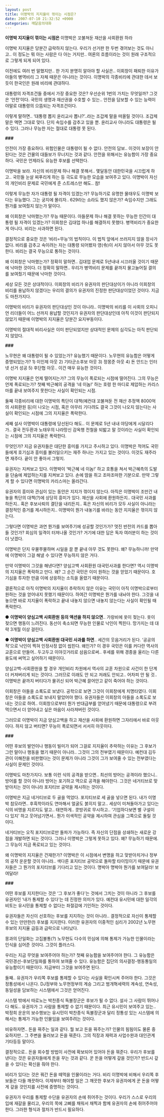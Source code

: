 ```yaml
---
layout: post
title: 이명박의 지지율이 꺾이는 시점은?
date: 2007-07-10 21:32:52 +0900
categories: 깨달음의대화
---
```

**이명박 지지율이 꺾이는 시점은** 이명박은 꼬불쳐둔 재산을 사회환원 하라

이명박 지지율은 당분간 급락하지 않는다. 우리가 선거판 한 두번 겪어보는 것도 아니고.. 이 정도는 뭐 아는 사람은 다 아는 거지만.. 여론의 흐름이라는 것이 원래 구조적으로 그렇게 되게 되어 있다. 

이전에도 여러 번 말했지만.. 한 가지 분명히 알아야 할 사실은.. 이회창이 패퇴한 이유가 아들의 병역비리 그 자체 때문은 아니라는 것이다. 이명박의 각종비리에 관대한 데서 보듯이 한국인은 원래 비리에 관대하다. 

대통령의 자격조건들 중에서 가장 중요한 것은? 우선순위 1번의 가치는 무엇일까? 그것은 ‘안전’이다. 국민의 생명과 재산권을 수호할 수 있는.. 안전을 담보할 수 있는 능력이야말로 대통령의 으뜸되는 자격조건이다. 

이렇게 말하면.. ‘대통령 뽑지 윤리교사 뽑나?’..라는 조갑제 말을 떠올릴 것이다. 조갑제 말은 액면 그대로 맞다. 단지 속임수를 감추고 있을 뿐. 윤리교사 아니라도 대통령은 될 수 있다. 그러나 무능한 자는 절대로 대통령 못 된다. 

**###**

안전이 가장 중요하다. 위험인물은 대통령이 될 수 없다. 안전의 담보.. 이것이 보장이 안된다는 것은 건물의 대들보가 무너지는 것과 같다. 안전을 위해서는 유능함이 가장 중요하다. 국민은 언제라도 유능한 후보를 선택한다. 

이명박을 보라. 자신의 비리문제 하나 해결 못해서.. 몇달동안 대한민국을 시끄럽게 하고.. 국민들 눈살 찌푸리게 하는 등 극도로 무능한 모습을 보여주고 있다. 이명박이 자신의 개인비리 문제로 국민에게 준 스트레스만 해도.. 참!

이렇게 무능한 자가 대통령 될 자격이 있겠는가? 무능하기로 유명한 물태우도 이명박 보다는 유능했다. 그는 궁지에 몰리자.. 629라는 쇼라도 했지 않은가? 속임수지만 그래도 뭔가를 보여줬지 않는가 말이다. 

왜 이회창은 낙마했는가? 무능 때문이다. 아들문제 하나 해결 못하는 무능한 인간이 대통령 될 자격이 있겠는가? 이회창은 김대업 하나를 해결하지 못했다. 병역비리가 중요한게 아니다. 비리는 사과하면 된다. 

결정적으로 중요한 것은 ‘비리=무능’의 법칙이다. 이 법칙 앞에서 쓰러지지 않을 장사가 없다. 비리를 감추고 속이려는 자는 대통령 되어봤자 영(令)이 서지 않아서 아무 것도 못한다. 비리는 결국 무능으로 통하는 것이다. 

왜 이회창은 낙마했는가? 정확히 말하면.. 김대업 문제로 5년내내 시끄러울 것이기 때문에 낙마한 것이다. 더 정확히 말하면.. 우리가 병역비리 문제를 끝까지 물고늘어질 결의를 보여줬기 때문에 낙마한 것이다. 

세상 모든 것은 상대적이다. 이회창의 비리가 유권자의 판단대상이가 아니라 이회창의 비리를 용납하지 않겠다는 우리의 결의가 유권자의 진정한 판단대상이었던 것이다. 지금도 마찬가지다. 

이명박의 비리가 유권자의 판단대상인 것이 아니라.. 이명박의 비리를 이 사회의 오피니언 리더들이 어느 선까지 용납할 것인지가 유권자의 판단대상인데 아직 이것이 판단되지 않았기 때문에 이명박의 지지율은 당분간 요지부동이다. 

이명박의 절대적 비리사실은 이미 판단되었지만 상대적인 문제의 심각도는 아직 판단되지 않았다. 

**###**

노무현은 왜 대통령이 될 수 있었는가? 유능했기 때문이다. 노무현의 유능함은 어떻게 증명되었는가? 1) 이인제 아웃 2) 기타군소후보 아웃 3) 정몽준 아웃 4) 돈 안드는 인터넷 선거 성공 5) 후단협 아웃.. 이건 매우 유능한 것이다. 

이명박 지지율은 언제 떨어지는가? 그의 무능이 폭로되는 시점에 떨어진다. 그의 무능은 언제 폭로되는가? 첫째 박근혜의 공격을 ‘네 이놈!’ 하는 호령 한 마디로 제압하는 카리스마를 끝내 보여주지 못한다는 사실이 확인되는 시점.

둘째 각종비리에 대한 이명박의 특단이 대책(예컨대 꼬불쳐둔 전 재산 추정액 8000억의 사회환원 등)이 나오는 시점, 혹은 아무리 기다려도 결국 그것이 나오지 않는다는 사실이 확인되는 시점에 그의 지지율은 폭락한다.

세째 설사 이명박이 대통령에 당선된다 해도.. 이 문제로 5년 내내 야당에게 시달리다가.. 결국 전두환과 노태우의 나라망신 감옥행 전철을 되밟고 말 것이라는 사실이 확인되는 시점에 그의 지지율은 폭락한다. 

무엇인가? 지금 유권자들은 대단한 흥미를 가지고 주시하고 있다. 이명박은 적어도 국민들에게 호기심과 흥미를 불러일으키는 재주 하나는 가지고 있는 것이다. 이것도 재주라면 재주다. 끝이 안 좋아서 그렇지.

유권자는 지켜보고 있다. 이명박이 ‘박근혜 네 이놈!’ 하고 호통을 쳐서 박근혜측의 도발을 단숨에 제압하는지를 지켜보고 있다. 손에 땀을 쥐고 조마조마한 기분으로. 만약 그렇게 할 수 있다면 이명박의 카리스마는 올라간다. 

유권자의 흥미와 관심이 있는 동안은 지지가 꺾이지 않는다. 아직은 이명박이 조만간 내놓을 특단의 대책(?)에 상당히 흥미가 있다. 재산을 사회에 환원하든지.. 대국민 사과를 하든지.. 혹은 후보사퇴의 결단을 내리든지.. 혹은 자신의 비리가 모두 사실이 아니라는 결정적인 증거를 제시하든지.. 이명박이 뭔가 내놓기를 바라는 동안 지지율은 꺾이지 않는다. 

그렇다면 이명박은 과연 뭔가를 보여주기에 성공할 것인가가? 멋진 반전의 카드를 뽑아들 것인가? 회심의 일격이 터져나올 것인가? 거기에 대한 답은 독자 여러분이 하는 것이 더 낫겠다. 

이명박은 단지 우물쭈물하며 시일을 끌 뿐 끝내 아무 것도 못한다. 왜? 무능하니까! 만약에 이명박이 그걸 해낼 수 있다면 무능하지 않은 거다. 

만약 이명박이 그것을 해낸다면? 양심고백 사회환원 대국민사과를 한다면? 역시 이명박의 지지율은 폭락하고 만다. 왜? 그 순간 국민은 이미 원하는 것을 얻었기 때문이다. 호기심을 투자한 만큼 이에 상응하는 소득을 올렸기 때문이다. 

결론적으로 아직 이명박의 지지율이 추락하지 않은 이유는 국민이 아직 이명박으로부터 원하는 것을 얻어내지 못했기 때문이다. 하여간 이명박은 뭔가를 내놔야 한다. 그것을 내놓으면 바로 지지율이 폭락하고 끝내 내놓지 않으면 내놓지 않는다는 사실이 확인될 때 폭락한다. 

● **이명박이 양심고백 사회환원 등의 액션을 하지 않으면**.. 가랑비에 옷이 젖는다. 옷이 젖으면 행동이 느려진다. 동선이 축소되면 무능한 인물로 낙인이 찍힌다. 망가지는 데 대략 3개월 이상 걸린다. 

● **이명박이 양심고백 사회환원 대국민 사과를 하면**.. 세간의 웃음거리가 된다. ‘공공의 적’으로 낙인이 찍혀 인정사정 없이 씹힌다. 왜인가? 이 경우 국민은 이를 커다란 역사의 교훈으로 만들어.. 두고두고 이야깃거리로 삼음으로써.. 후세를 위해 경종을 울리는 다른 용도에 써먹고 싶어하기 때문이다. 

양심고백-사회환원을 할 경우 개인비리 차원에서 역사의 교훈 차원으로 사건이 한 단계 더 커져버리게 되는 것이다. 그러므로 이래도 안 되고 저래도 안되고.. 어차피 안 될 것.. 이명박은 끝까지 버티다가 물귀신 되어 박근혜 끌어안고 같이 죽어야 하는 것이다. 

이회창은 아들을 소록도로 보냈다. 공학으로 보면 그것이 이회창에게 치명타였다. 이회창은 아들을 소록도로 보내지 말았어야 했다. 유권자들은 이회창의 아들을 소록도로 보내는 것으로 하여.. 이회창으로부터 뭔가 반대급부를 얻어냈기 때문에 대통령으로 부려먹으면서 더 얻어내고 싶은 마음이 사라져버린 것이다.

그러므로 이명박이 지금 양심고백을 하고 재산을 사회에 환원하면 그자리에서 바로 아웃이다. 하지 않고 버티면? 무능이 폭로되면서 서서히 아웃이다. 

**###**

어떤 후보의 발언이나 행동이 빌미가 되어 그걸로 지지율이 추락하는 이유는 그 후보가 그런 말이나 행동을 했기 때문이 아니라.. 그것이 그의 전부였기 때문이다. 예컨대 김두관이 이해찬을 비판했다는 것이 문제가 아니라 그것이 그가 보여줄 수 있는 전부였다는 사실이 문제인 것이다. 

이명박도 마찬가지다. 보통 이런 식의 공격을 받으면.. 최선의 방어는 공격이라 했으니.. 방어를 할 것이 아니라 방어는 포기하고 역으로 공격을 해야한다. 그것은 네거티브로 맞받아치는 것이 아니라 포지티브 공약을 제시하는 것이다. 

이명박은 지금 네거티브로 두 골을 먹었다. 포지티브로 세 골을 넣으면 된다. 내가 이명박 참모라면.. 후흑학이라도 연마해서 얼굴도 붉히지 말고.. 세상이 미쳐돌아가고 있다는 식의 비명을 지르지도 말고.. 태연하게.. 콧방귀로 무시하고.. ‘기업하다보면 별 구설이 다 있지’ 하고 웃어넘기면서.. 뭔가 이색적인 공약을 제시하여 관심을 그쪽으로 돌릴 것이다. 

네거티브는 오직 포지티브로만 돌파가 가능하다. 즉 자신의 단점을 상쇄하는 새로운 강점을 개발하면 되는 것이다. 그러나 이명박은 그렇게 못하고 있다. 왜? 무능하기 때문에. 그 무능이 지금 폭로되고 있는 것이다. 

왜 이명박의 지지율은 건재한가? 이명박은 이 시점에서 변명을 하고 맞받아치거나 정부의 공작 운운할 것이 아니라.. 색다른 포지티브 공약으로 돌파할 타이밍이기 때문에 유권자들은 그 뭔가의 포지티브를 기다리고 있는 것이다. 명박아 명박아 뭔가를 보여달라! 보여달라!

**###**

어떤 후보를 지지한다는 것은 ‘그 후보가 좋다’는 것에서 그치는 것이 아니라 그 후보를 유권자인 ‘내가 통제할 수 있다’는 데 진정한 의미가 있다. 예컨대 유시민에 대한 일각의 비토는 유시민을 통제할 수 없다는 좌절감에 기인하는 것이다. 

유권자들은 자신이 선호하는 후보를 지지하는 것이 아니라.. 결정적으로 자신이 통제할 수 있는 만만한(!) 후보를 지지한다. 이러한 유권자의 이중적인 심리가 2002년 노무현 후보의 지지율 급등과 급락으로 나타났다. 

몽과의 단일화는 고집불통(?) 노무현도 다수의 민심에 의해 통제가 가능한 인물이라는 인식을 심어준 것이다. 그것이 플러스다. 

우리는 지금 무엇을 보여주어야 하는가? 첫째 유능함을 보여주어야 한다. 그 유능함은 국민경선-후보단일화를 통하여 보여줄 수 있다. 유능함은 집단의 의사결정-행동통일의 유능함이기 때문이다. 지금부터 그것을 보여주면 된다. 

둘째.. 유권자가 우리쪽 후보를 통제할 수 있다는 사실을 확인시켜 주어야 한다. 그것은 정통성에서 나온다. DJ정부와 노무현정부의 계승 그리고 범개혁세력의 계속성, 연속성, 동일성을 담보하는 시스템에서 그것은 얻어진다. 

시스템 밖에서 따로노는 박찬종식 독불장군은 후보가 될 수 없다. 설사 그 사람이 뛰어나다 해도.. 유권자가 그 사람을 통제할 수 없기 때문이다. 최근 유시민이 보여주고 있는.. 박정희 운운의 보수행보는 유시민이 박찬종식 독불장군과 달리 정통성 있는 시스템에 의해서는 통제가 가능한 인물임을 보여주려는 것이다. 

비유하자면.. 돈을 꿔주는 일과 같다. 뭘 보고 돈을 꿔주는가? 인물의 됨됨이도 물론 중요하지만.. 그 주변을 둘러보고 돈을 꿔준다. 그의 직장과 재력과 사업수완과 대인관계 기타등등 말이다. 

결정적으로.. 돈을 회수할 방법이 사전에 확보되어 있어야 돈을 꿔준다. 우리가 후보를 낸다는 것은 유권자들에게 돈을 꾸는 것과 같다. 꾼 돈을 어떻게 갚을 것인가? 반드시 갚을 수 있다는 확신을 줘야 한다. 

비리가 있다는 것은 꿔간 돈을 떼먹을 인물이라는 거다. 비리 이명박에 비해서 우리쪽 후보들은 다들 깨끗하다. 이제부터 해야할 일은 그 깨끗한 후보가 유권자에게 꾼 돈을 어떻게 갚을 것인지를 사전에 증명하는 것이다. 

유권자가 우리를 통제할 수단을 유권자의 손에 쥐어주는 것이다. 우리가 스스로 우리의 입에 재갈을 물리고, 우리의 목에 고삐를 채워서 채찍과 함께 유권자의 손에 쥐어주어야 한다. 그러한 형식과 절차가 반드시 필요하다.